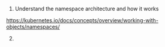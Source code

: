 1. Understand the namespace architecture and how it works

https://kubernetes.io/docs/concepts/overview/working-with-objects/namespaces/

2. 